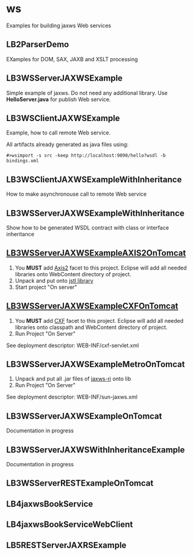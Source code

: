 # ws
Examples for building jaxws Web services

## LB2ParserDemo
EXamples for DOM, SAX, JAXB and XSLT processing

## LB3WSServerJAXWSExample
Simple example of jaxws.
Do not need any additional library.
Use **HelloServer.java** for publish Web service.

## LB3WSClientJAXWSExample
Example, how to call remote Web service.

All artifacts already generated as java files using:
```
#>wsimport -s src -keep http://localhost:9090/hello?wsdl -b bindings.xml
```
## LB3WSClientJAXWSExampleWithInheritance
How to make asynchronouse call to remote Web service

## LB3WSServerJAXWSExampleWithInheritance
Show how to be generated WSDL contract with class or interface inheritance

## [LB3WSServerJAXWSExampleAXIS2OnTomcat](https://github.com/engsyst/ws/tree/master/LB3WSServerJAXWSExampleAXIS2OnTomcat)
1. You **MUST** add [Axis2](https://github.com/engsyst/ws/tree/master/JARS/jaxws) facet to this project. Eclipse will add all needed libraries onto WebContent directory of project.
2. Unpack and put onto  [jstl library](https://github.com/engsyst/ws/tree/master/JARS/jstl)
3. Start project "On server"

## [LB3WSServerJAXWSExampleCXFOnTomcat](https://github.com/engsyst/ws/tree/master/LB3WSServerJAXWSExampleCXFOnTomcat)
1. You **MUST** add [CXF]() facet to this project. Eclipse will add all needed libraries onto classpath and WebContent directory of project.
2. Run Project "On Server"

See deployment descriptor: WEB-INF/cxf-servlet.xml

## LB3WSServerJAXWSExampleMetroOnTomcat
1. Unpack and put all .jar files of [jaxws-ri](https://github.com/engsyst/ws/tree/master/JARS/jaxws) onto lib
2. Run Project "On Server"

See deployment descriptor: WEB-INF/sun-jaxws.xml

## LB3WSServerJAXWSExampleOnTomcat
Documentation in progress

## LB3WSServerJAXWSWithInheritanceExample
Documentation in progress

## LB3WSServerRESTExampleOnTomcat

## LB4jaxwsBookService

## LB4jaxwsBookServiceWebClient

## LB5RESTServerJAXRSExample
